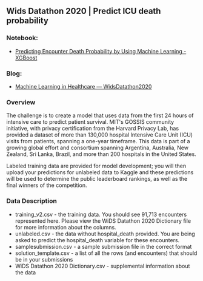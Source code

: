 <h2 id="wids_datathon_2020">Wids Datathon 2020 | Predict ICU death probability</h2>

<h3>Notebook:</h3>

- [Predicting Encounter Death Probability by Using Machine Learning - XGBoost](https://nbviewer.jupyter.org/github/chen-szuyu-cody/portfolio/blob/master/Project/wids_datathon_2020/Predicting%20Patients%20Mortality%20Rate%20by%20Using%20Machine%20Learning%20-%20XGBoost.ipynb)

<h3>Blog:</h3> 

- [Machine Learning in Healthcare — WidsDatathon2020](https://medium.com/@chen.szuyu.cody/using-ensemble-learning-in-health-care-data-widsdatathon2020-318cb35edd96)

<h3>Overview</h3>
The challenge is to create a model that uses data from the first 24 hours of intensive care to predict patient survival. MIT's GOSSIS community initiative, with privacy certification from the Harvard Privacy Lab, has provided a dataset of more than 130,000 hospital Intensive Care Unit (ICU) visits from patients, spanning a one-year timeframe. This data is part of a growing global effort and consortium spanning Argentina, Australia, New Zealand, Sri Lanka, Brazil, and more than 200 hospitals in the United States.

Labeled training data are provided for model development; you will then upload your predictions for unlabeled data to Kaggle and these predictions will be used to determine the public leaderboard rankings, as well as the final winners of the competition.

<h3>Data Description</h3>

- training_v2.csv - the training data. You should see 91,713 encounters represented here. Please view the WiDS Datathon 2020 Dictionary file for more information about the columns.
- unlabeled.csv - the data without hospital_death provided. You are being asked to predict the hospital_death variable for these encounters.
- samplesubmission.csv - a sample submission file in the correct format
- solution_template.csv - a list of all the rows (and encounters) that should be in your submissions
- WiDS Datathon 2020 Dictionary.csv - supplemental information about the data
